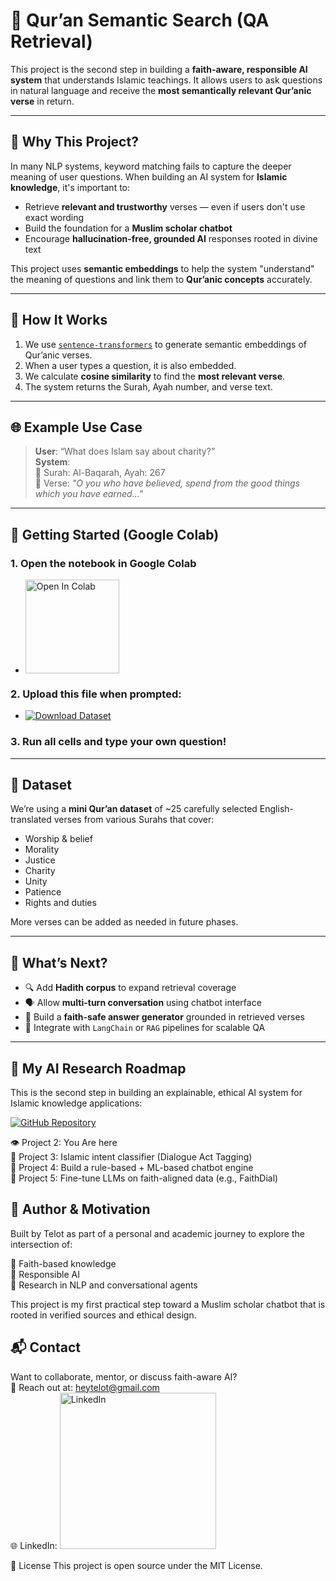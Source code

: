 # 🕌 Qur’an Semantic Search (QA Retrieval)

This project is the second step in building a **faith-aware, responsible AI system** that understands Islamic teachings. It allows users to ask questions in natural language and receive the **most semantically relevant Qur’anic verse** in return.

---

## 📌 Why This Project?

In many NLP systems, keyword matching fails to capture the deeper meaning of user questions. When building an AI system for **Islamic knowledge**, it's important to:

- Retrieve **relevant and trustworthy** verses — even if users don't use exact wording
- Build the foundation for a **Muslim scholar chatbot**
- Encourage **hallucination-free, grounded AI** responses rooted in divine text

This project uses **semantic embeddings** to help the system "understand" the meaning of questions and link them to **Qur’anic concepts** accurately.

---

## 🧠 How It Works

1. We use [`sentence-transformers`](https://www.sbert.net) to generate semantic embeddings of Qur’anic verses.
2. When a user types a question, it is also embedded.
3. We calculate **cosine similarity** to find the **most relevant verse**.
4. The system returns the Surah, Ayah number, and verse text.

---

## 🌐 Example Use Case

> **User**: “What does Islam say about charity?”  
> **System**:  
> 📖 Surah: Al-Baqarah, Ayah: 267  
> 🕋 Verse: *"O you who have believed, spend from the good things which you have earned..."*

---

## 🏃 Getting Started (Google Colab)

### 1. Open the notebook in Google Colab

- <p align="left">
  <a href="https://colab.research.google.com/drive/1XW1LNExyzsQ1NYP6FjLCFk0DuBG1VwnA?usp=sharing">
    <img src="https://colab.research.google.com/assets/colab-badge.svg" alt="Open In Colab" width="150"/>
  </a>
</p>

### 2. Upload this file when prompted:
- <a href="https://drive.google.com/uc?export=download&id=1Eb3uiaYXRSUS7vJ2zGymxQ3mRMBcWJOq">
  <img src="https://img.shields.io/badge/📥_Download_Dataset-CSV-green?style=for-the-badge" alt="Download Dataset">
</a>

### 3. Run all cells and type your own question!

---

## 🧾 Dataset

We’re using a **mini Qur’an dataset** of ~25 carefully selected English-translated verses from various Surahs that cover:

- Worship & belief
- Morality
- Justice
- Charity
- Unity
- Patience
- Rights and duties

More verses can be added as needed in future phases.

---

## 🔮 What’s Next?

- 🔍 Add **Hadith corpus** to expand retrieval coverage
- 🗣️ Allow **multi-turn conversation** using chatbot interface
- 📜 Build a **faith-safe answer generator** grounded in retrieved verses
- 🧪 Integrate with `LangChain` or `RAG` pipelines for scalable QA

---

## 🔬 My AI Research Roadmap

This is the second step in building an explainable, ethical AI system for Islamic knowledge applications:

<a href="https://github.com/Akane-Asahi/Text-Classification-Islamic-vs-Non-Islamic-Content">
  <img src="https://img.shields.io/badge/Project_1-Text_Classification-blue?style=for-the-badge&logo=github" alt="GitHub Repository">
</a>    

👁️ Project 2: You Are here  
🧠 Project 3: Islamic intent classifier (Dialogue Act Tagging)  
🧩 Project 4: Build a rule-based + ML-based chatbot engine  
🤖 Project 5: Fine-tune LLMs on faith-aligned data (e.g., FaithDial)  

## 🤝 Author & Motivation
Built by Telot as part of a personal and academic journey to explore the intersection of:

📜 Faith-based knowledge  
🧠 Responsible AI  
🧪 Research in NLP and conversational agents  

This project is my first practical step toward a Muslim scholar chatbot that is rooted in verified sources and ethical design.

## 📬 Contact

Want to collaborate, mentor, or discuss faith-aware AI?  
📧 Reach out at: heytelot@gmail.com  
🌐 LinkedIn: 
<a href="https://www.linkedin.com/in/mosfaiulalam/">
  <img src="https://img.shields.io/badge/Connect%20on%20LinkedIn-Mosfaiul%20Alam-blue?style=for-the-badge&logo=linkedin" alt="LinkedIn" width="250"/>
</a>  

🪪 License
This project is open source under the MIT License.
